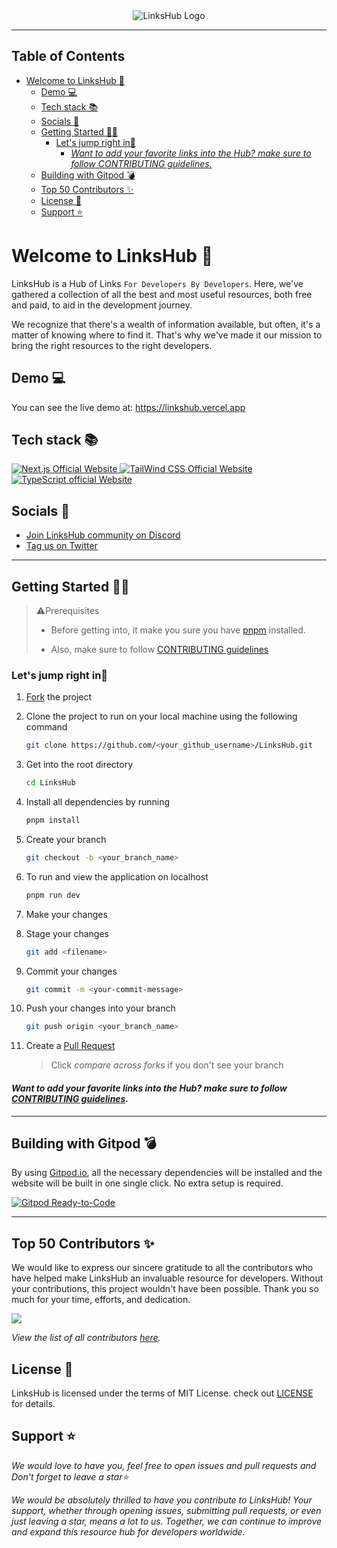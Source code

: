 <article align="center">
<img src="https://user-images.githubusercontent.com/78981177/232279811-a219b1b5-6383-4ace-9614-24c6b258fec0.png" alt="LinksHub Logo" />
</article><hr>

## Table of Contents

- [Welcome to LinksHub 👋](#welcome-to-linkshub-)
  - [Demo 💻](#demo-)
  - [Tech stack 📚](#tech-stack-)
  - [Socials 📱](#socials-)
  - [Getting Started 👩‍💻](#getting-started-)
    - [Let's jump right in🌟](#lets-jump-right-in)
      - [_Want to add your favorite links into the Hub? make sure to follow CONTRIBUTING guidelines._](#want-to-add-your-favorite-links-into-the-hub-make-sure-to-follow-contributing-guidelines)
  - [Building with Gitpod 💣](#building-with-gitpod-)
  - [Top 50 Contributors ✨](#top-50-contributors-)
  - [License 📝](#license-)
  - [Support ⭐](#support-)

<a name="welcome-to-linkshub"></a>

# Welcome to LinksHub 👋

LinksHub is a Hub of Links `For Developers By Developers`. Here, we've gathered a collection of all the best and most useful resources, both free and paid, to aid in the development journey.

We recognize that there's a wealth of information available, but often, it's a matter of knowing where to find it. That's why we've made it our mission to bring the right resources to the right developers.

<a name="demo"></a>

## Demo 💻

You can see the live demo at: <https://linkshub.vercel.app>

<a name="tech-stack"></a>

## Tech stack 📚

<p>
  <a href="https://nextjs.org/">
    <img src="https://img.shields.io/badge/Next.js-7c3aed?style=for-the-badge&logo=next.js&logoColor=white" alt="Next.js Official Website"/>
  </a>
  <a href="https://tailwindcss.com/">
    <img src="https://img.shields.io/badge/tailwind_css-7c3aed?style=for-the-badge&logo=tailwindcss&logoColor=white" alt="TailWind CSS Official Website"/>
  </a>
  <a href="https://www.typescriptlang.org/">
    <img src="https://img.shields.io/badge/typescript-7c3aed?style=for-the-badge&logo=typescript&logoColor=white" alt="TypeScript official Website"/>
  </a>
</p>

<a name="socials"></a>

## Socials 📱

- [Join LinksHub community on Discord](https://discord.com/invite/NvK67YnJX5)
- [Tag us on Twitter](https://twitter.com/the_linkshub)

---

<a name="getting-started"></a>

## Getting Started 👩‍💻

> ⚠️Prerequisites
>
> - Before getting into, it make you sure you have [pnpm](https://nodejs.org/download) installed.
>
> - Also, make sure to follow [CONTRIBUTING guidelines](https://github.com/rupali-codes/LinksHub/blob/main/CONTRIBUTING.md)

### Let's jump right in🌟

1. [Fork](https://github.com/rupali-codes/LinksHub/fork) the project
2. Clone the project to run on your local machine using the following command

   ```sh
   git clone https://github.com/<your_github_username>/LinksHub.git
   ```

3. Get into the root directory

   ```sh
   cd LinksHub
   ```

4. Install all dependencies by running

   ```sh
   pnpm install
   ```

5. Create your branch

   ```sh
   git checkout -b <your_branch_name>
   ```

6. To run and view the application on localhost

   ```sh
   pnpm run dev
   ```

7. Make your changes

8. Stage your changes

   ```sh
   git add <filename>
   ```

9. Commit your changes

   ```sh
   git commit -m <your-commit-message>
   ```

10. Push your changes into your branch

    ```sh
    git push origin <your_branch_name>
    ```

11. Create a [Pull Request](https://github.com/rupali-codes/linkshub/compare)

    > Click _compare across forks_ if you don't see your branch

#### _Want to add your favorite links into the Hub? make sure to follow [CONTRIBUTING guidelines](https://github.com/rupali-codes/linkshub/blob/main/CONTRIBUTING.md)._

---

<a name="building-with-gitpod"></a>

## Building with Gitpod 💣

By using [Gitpod.io](https://www.gitpod.io), all the necessary dependencies will be installed
and the website will be built in one single click. No extra setup is required.

[![Gitpod Ready-to-Code](https://gitpod.io/button/open-in-gitpod.svg)](https://gitpod.io/#https://github.com/rupali-codes/LinksHub)

---

<a name="our-contributors"></a>

## Top 50 Contributors ✨

We would like to express our sincere gratitude to all the contributors who have helped make LinksHub an invaluable resource for developers. Without your contributions, this project wouldn't have been possible. Thank you so much for your time, efforts, and dedication.

<a href="https://github.com/rupali-codes/LinksHub/graphs/contributors">
  <img src="https://contrib.rocks/image?max=50&repo=rupali-codes/LinksHub" />
</a>

_View the list of all contributors [here](https://github.com/rupali-codes/LinksHub/graphs/contributors)._

<a name="license"></a>

## License 📝

LinksHub is licensed under the terms of MIT License. check out [LICENSE](https://github.com/rupali-codes/LinksHub/blob/main/LICENSE) for details.

<a name="Past initiatives"></a>



<a name="support"></a>

## Support ⭐

_We would love to have you, feel free to open issues and pull requests and Don't forget to leave a star⭐_

_We would be absolutely thrilled to have you contribute to LinksHub! Your support, whether through opening issues, submitting pull requests, or even just leaving a star, means a lot to us. Together, we can continue to improve and expand this resource hub for developers worldwide._
